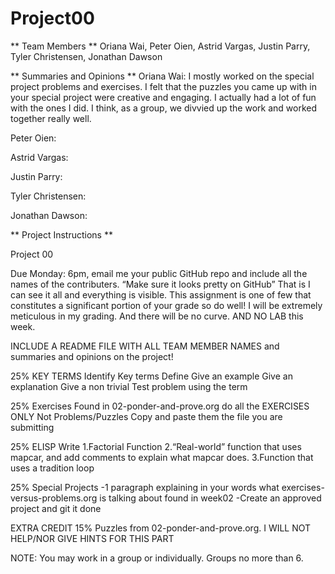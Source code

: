 # Project00

** Team Members **
Oriana Wai, Peter Oien, Astrid Vargas, Justin Parry, Tyler Christensen,
Jonathan Dawson

** Summaries and Opinions **
Oriana Wai: I mostly worked on the special project problems and exercises. I
felt that the puzzles you came up with in your special project were creative and
engaging. I actually had a lot of fun with the ones I did. I think, as a group,
we divvied up the work and worked together really well.

Peter Oien:

Astrid Vargas:

Justin Parry:

Tyler Christensen:

Jonathan Dawson:



** Project Instructions **

Project 00 

Due Monday: 6pm, email me your public GitHub repo and include all the names of
the contributers. “Make sure it looks pretty on GitHub” That is I can see it all
and everything is visible. This assignment is one of few that constitutes a
significant portion of your grade so do well! I will be extremely meticulous in
my grading. And there will be no curve. AND NO LAB this week.

INCLUDE A README FILE WITH ALL TEAM MEMBER NAMES and summaries and opinions on
the project!

25%
KEY TERMS
Identify Key terms
Define
Give an example
Give an explanation
Give a non trivial Test problem using the term

25%
Exercises
Found in 02-ponder-and-prove.org do all the
EXERCISES ONLY
Not Problems/Puzzles
Copy and paste them the file you are submitting

25% ELISP
Write
1.Factorial Function
2.“Real-world” function that uses mapcar, and add comments to explain what
mapcar does.
3.Function that uses a tradition loop

25% Special Projects
-1 paragraph explaining in your words what exercises-versus-problems.org is
talking about found in week02
-Create an approved project and git it done

EXTRA CREDIT 15% Puzzles from 02-ponder-and-prove.org. I WILL NOT HELP/NOR GIVE
HINTS FOR THIS PART

NOTE: You may work in a group or individually. Groups no more than 6.

